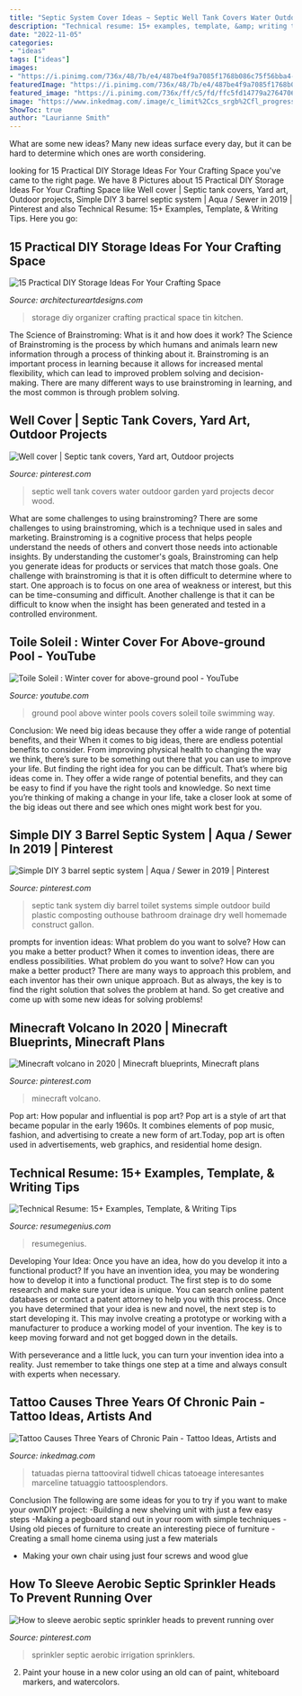 ```yaml
---
title: "Septic System Cover Ideas ~ Septic Well Tank Covers Water Outdoor Garden Yard Projects Decor Wood"
description: "Technical resume: 15+ examples, template, &amp; writing tips"
date: "2022-11-05"
categories:
- "ideas"
tags: ["ideas"]
images:
- "https://i.pinimg.com/736x/48/7b/e4/487be4f9a7085f1768b086c75f56bba4--septic-system-diy-septic-tank-repair.jpg?b=t"
featuredImage: "https://i.pinimg.com/736x/48/7b/e4/487be4f9a7085f1768b086c75f56bba4--septic-system-diy-septic-tank-repair.jpg?b=t"
featured_image: "https://i.pinimg.com/736x/ff/c5/fd/ffc5fd14779a27647061521893c6cf38--septic-tank-water-well.jpg"
image: "https://www.inkedmag.com/.image/c_limit%2Ccs_srgb%2Cfl_progressive%2Cq_auto:good%2Cw_700/MTU5MDMyNzAzMTAyOTUzMTA5/tattoo-trends-sarah-tidwell.jpg"
ShowToc: true
author: "Laurianne Smith"
---
```



What are some new ideas?
Many new ideas surface every day, but it can be hard to determine which ones are worth considering.

	

		
looking for 15 Practical DIY Storage Ideas For Your Crafting Space you've came to the right page. We have 8 Pictures about 15 Practical DIY Storage Ideas For Your Crafting Space like Well cover | Septic tank covers, Yard art, Outdoor projects, Simple DIY 3 barrel septic system | Aqua / Sewer in 2019 | Pinterest and also Technical Resume: 15+ Examples, Template, &amp; Writing Tips. Here you go:
		
    
## 15 Practical DIY Storage Ideas For Your Crafting Space

<img loading=lazy src="http://www.architectureartdesigns.com/wp-content/uploads/2017/12/15-Practical-DIY-Storage-Ideas-For-Your-Crafting-Space-12.jpg" onerror="this.onerror=null;this.src='https://tse4.mm.bing.net/th?id=OIP.WIB2yOepUg8qTi3myECsyQHaJ3&amp;pid=15.1';" alt="15 Practical DIY Storage Ideas For Your Crafting Space">

_Source: architectureartdesigns.com_

>storage diy organizer crafting practical space tin kitchen. 

	

The Science of Brainstroming: What is it and how does it work?
The Science of Brainstroming is the process by which humans and animals learn new information through a process of thinking about it. Brainstroming is an important process in learning because it allows for increased mental flexibility, which can lead to improved problem solving and decision-making. There are many different ways to use brainstroming in learning, and the most common is through problem solving.

    
## Well Cover | Septic Tank Covers, Yard Art, Outdoor Projects

<img loading=lazy src="https://i.pinimg.com/736x/ff/c5/fd/ffc5fd14779a27647061521893c6cf38--septic-tank-water-well.jpg" onerror="this.onerror=null;this.src='https://tse3.mm.bing.net/th?id=OIP.R6XF0d6kVOLUIkScNDhWcAAAAA&amp;pid=15.1';" alt="Well cover | Septic tank covers, Yard art, Outdoor projects">

_Source: pinterest.com_

>septic well tank covers water outdoor garden yard projects decor wood. 

	

What are some challenges to using brainstroming?
There are some challenges to using brainstroming, which is a technique used in sales and marketing. Brainstroming is a cognitive process that helps people understand the needs of others and convert those needs into actionable insights. By understanding the customer's goals, Brainstroming can help you generate ideas for products or services that match those goals.
One challenge with brainstroming is that it is often difficult to determine where to start. One approach is to focus on one area of weakness or interest, but this can be time-consuming and difficult. Another challenge is that it can be difficult to know when the insight has been generated and tested in a controlled environment.

    
## Toile Soleil : Winter Cover For Above-ground Pool - YouTube

<img loading=lazy src="https://i.ytimg.com/vi/YeZQ9mcwwv8/hqdefault.jpg" onerror="this.onerror=null;this.src='https://tse4.mm.bing.net/th?id=OIP.aXz0VOqFQ-bAqOI2l36jpgHaFj&amp;pid=15.1';" alt="Toile Soleil : Winter cover for above-ground pool - YouTube">

_Source: youtube.com_

>ground pool above winter pools covers soleil toile swimming way. 

	

Conclusion: We need big ideas because they offer a wide range of potential benefits, and their
When it comes to big ideas, there are endless potential benefits to consider. From improving physical health to changing the way we think, there’s sure to be something out there that you can use to improve your life. But finding the right idea for you can be difficult. That’s where big ideas come in. They offer a wide range of potential benefits, and they can be easy to find if you have the right tools and knowledge. So next time you’re thinking of making a change in your life, take a closer look at some of the big ideas out there and see which ones might work best for you.

    
## Simple DIY 3 Barrel Septic System | Aqua / Sewer In 2019 | Pinterest

<img loading=lazy src="https://i.pinimg.com/736x/48/7b/e4/487be4f9a7085f1768b086c75f56bba4--septic-system-diy-septic-tank-repair.jpg?b=t" onerror="this.onerror=null;this.src='https://tse1.mm.bing.net/th?id=OIP.YCUw8FwU4JA8Y07As0W25wHaNL&amp;pid=15.1';" alt="Simple DIY 3 barrel septic system | Aqua / Sewer in 2019 | Pinterest">

_Source: pinterest.com_

>septic tank system diy barrel toilet systems simple outdoor build plastic composting outhouse bathroom drainage dry well homemade construct gallon. 

	

prompts for invention ideas: What problem do you want to solve? How can you make a better product?
When it comes to invention ideas, there are endless possibilities. What problem do you want to solve? How can you make a better product? There are many ways to approach this problem, and each inventor has their own unique approach. But as always, the key is to find the right solution that solves the problem at hand. So get creative and come up with some new ideas for solving problems!

    
## Minecraft Volcano In 2020 | Minecraft Blueprints, Minecraft Plans

<img loading=lazy src="https://i.pinimg.com/736x/09/73/36/097336685780e8353f8b8005c6e202e4.jpg" onerror="this.onerror=null;this.src='https://tse3.mm.bing.net/th?id=OIP.X0OOGAUZP-KaCM9XHPecVAHaH5&amp;pid=15.1';" alt="Minecraft volcano in 2020 | Minecraft blueprints, Minecraft plans">

_Source: pinterest.com_

>minecraft volcano. 

	

Pop art: How popular and influential is pop art?
Pop art is a style of art that became popular in the early 1960s. It combines elements of pop music, fashion, and advertising to create a new form of art.Today, pop art is often used in advertisements, web graphics, and residential home design.

    
## Technical Resume: 15+ Examples, Template, &amp; Writing Tips

<img loading=lazy src="https://resumegenius.com/wp-content/uploads/technical-resume-example-791x1024.png" onerror="this.onerror=null;this.src='https://tse1.mm.bing.net/th?id=OIP.8VJcvrSqmhhoIX3hB6XxbAHaJl&amp;pid=15.1';" alt="Technical Resume: 15+ Examples, Template, &amp; Writing Tips">

_Source: resumegenius.com_

>resumegenius. 

	

Developing Your Idea: Once you have an idea, how do you develop it into a functional product?
If you have an invention idea, you may be wondering how to develop it into a functional product. The first step is to do some research and make sure your idea is unique. You can search online patent databases or contact a patent attorney to help you with this process.
Once you have determined that your idea is new and novel, the next step is to start developing it. This may involve creating a prototype or working with a manufacturer to produce a working model of your invention. The key is to keep moving forward and not get bogged down in the details.

With perseverance and a little luck, you can turn your invention idea into a reality. Just remember to take things one step at a time and always consult with experts when necessary.

    
## Tattoo Causes Three Years Of Chronic Pain - Tattoo Ideas, Artists And

<img loading=lazy src="https://www.inkedmag.com/.image/c_limit%2Ccs_srgb%2Cfl_progressive%2Cq_auto:good%2Cw_700/MTU5MDMyNzAzMTAyOTUzMTA5/tattoo-trends-sarah-tidwell.jpg" onerror="this.onerror=null;this.src='https://tse2.mm.bing.net/th?id=OIP.m5-HBQ5EIweeQBcAylqRbQHaJP&amp;pid=15.1';" alt="Tattoo Causes Three Years of Chronic Pain - Tattoo Ideas, Artists and">

_Source: inkedmag.com_

>tatuadas pierna tattooviral tidwell chicas tatoeage interesantes marceline tatuaggio tattoosplendors. 

	

Conclusion
The following are some ideas for you to try if you want to make your ownDIY project: 
-Building a new shelving unit with just a few easy steps 
-Making a pegboard stand out in your room with simple techniques 
-Using old pieces of furniture to create an interesting piece of furniture 
-Creating a small home cinema using just a few materials 
- Making your own chair using just four screws and wood glue

    
## How To Sleeve Aerobic Septic Sprinkler Heads To Prevent Running Over

<img loading=lazy src="https://i.pinimg.com/736x/54/ce/c8/54cec8ec6c4a43e09f320ea9df66f17f.jpg" onerror="this.onerror=null;this.src='https://tse1.mm.bing.net/th?id=OIP.p3z8ZMLcbWW3MsBz8uFiewAAAA&amp;pid=15.1';" alt="How to sleeve aerobic septic sprinkler heads to prevent running over">

_Source: pinterest.com_

>sprinkler septic aerobic irrigation sprinklers. 

	

2. Paint your house in a new color using an old can of paint, whiteboard markers, and watercolors.

